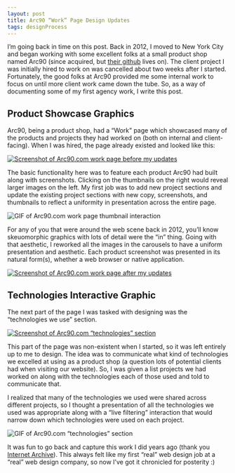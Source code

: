 ```yaml
---
layout: post
title: Arc90 “Work” Page Design Updates
tags: designProcess
---
```


I’m going back in time on this post. Back in 2012, I moved to New York City and began working with some excellent folks at a small product shop named Arc90 (since acquired, but [their github](https://github.com/arc90) lives on). The client project I was initially hired to work on was cancelled about two weeks after I started. Fortunately, the good folks at Arc90 provided me some internal work to focus on until more client work came down the tube. So, as a way of documenting some of my first agency work, I write this post.

## Product Showcase Graphics

Arc90, being a product shop, had a “Work” page which showcased many of the products and projects they had worked on (both on internal and client-facing). When I was hired, the page already existed and looked like this:

[![Screenshot of Arc90.com work page before my updates](/images/2016/arc90-work-screenshot-old.jpg "The “old” version of the work page, before I began working on it.")](/images/2016/arc90-work-screenshot-old.jpg)

The basic functionality here was to feature each product Arc90 had built along with screenshots. Clicking on the thumbnails on the right would reveal larger images on the left. My first job was to add new project sections and update the existing project sections with new copy, screenshots, and thumbnails to reflect a uniformity in presentation across the entire page.

![GIF of Arc90.com work page thumbnail interaction](/images/2016/arc90-work-screenshot-ux.gif "Clicking on a product thumbnail image would reveal a larger screenshot.")

For any of you that were around the web scene back in 2012, you’ll know skeuomorphic graphics with lots of detail were the “in” thing. Going with that aesthetic, I reworked all the images in the carousels to have a uniform presentation and aesthetic. Each product screenshot was presented in its natural form(s), whether a web browser or native application.

[![Screenshot of Arc90.com work page after my updates](/images/2016/arc90-work-screenshot-new.jpg "The “new” version of the work page, with my updated visuals and product sections.")](/images/2016/arc90-work-screenshot-new.jpg)

## Technologies Interactive Graphic

The next part of the page I was tasked with designing was the “technologies we use” section.

[![Screenshot of Arc90.com “technologies” section](/images/2016/arc90-work-technologies-screenshot.png "The “technologies we use” section I built.")](/images/2016/arc90-work-technologies-screenshot.png)

This part of the page was non-existent when I started, so it was left entirely up to me to design. The idea was to communicate what kind of technologies we excelled at using as a product shop (a question lots of potential clients had when visiting our website). So, I was given a list projects we had worked on along with the technologies each of those used and told to communicate that.

I realized that many of the technologies we used were shared across different projects, so I thought a presentation of all the technologies we used was appropriate along with a “live filtering” interaction that would narrow down which technologies were used on each project.

![GIF of Arc90.com “technologies” section](/images/2016/arc90-work-technologies-ux.gif "The “technologies we use” section I built.")

It was fun to go back and capture this work I did years ago (thank you [Internet Archive](https://archive.org/web/)). This always felt like my first “real” web design job at a “real” web design company, so now I’ve got it chronicled for posterity :)
